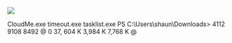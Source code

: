 ![](Maszyny/Windows/Buff/Pasted%20image%2020210824143200.png)

CloudMe.exe
timeout.exe
tasklist.exe
PS C:\Users\shaun\Downloads>
4112
9108
8492
@
0
37, 604 K
3,984 K
7,768 K
@
